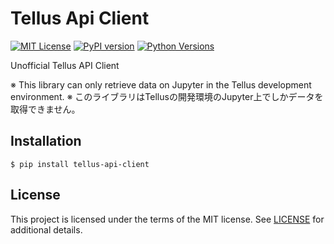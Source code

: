 # Tellus Api Client

[![MIT License](https://img.shields.io/badge/license-MIT-blue.svg?style=flat)](https://github.com/regonn/tellus-api-client/blob/master/LICENSE.txt)
[![PyPI version](https://badge.fury.io/py/tellus-api-client.svg)](https://badge.fury.io/py/tellus-api-client)
[![Python Versions](https://img.shields.io/pypi/pyversions/tellus-api-client.svg)](https://pypi.org/project/tellus-api-client/)

Unofficial Tellus API Client

※ This library can only retrieve data on Jupyter in the Tellus development environment.
※ このライブラリはTellusの開発環境のJupyter上でしかデータを取得できません。

## Installation

`$ pip install tellus-api-client`

## License

This project is licensed under the terms of the MIT license. See [LICENSE](https://github.com/regonn/tellus-api-client/blob/master/LICENSE.txt) for additional details.
